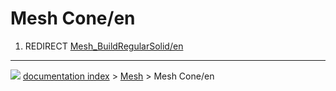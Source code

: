 # Mesh Cone/en
1.  REDIRECT [Mesh_BuildRegularSolid/en](Mesh_BuildRegularSolid/en.md)



---
![](images/Button_right.svg) [documentation index](../README.md) > [Mesh](Mesh_Workbench.md) > Mesh Cone/en
